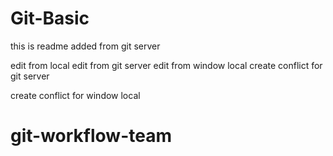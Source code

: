 # Git-Basic

this is readme added from git server

edit from local
edit from git server
edit from window local
create conflict for git server

create conflict for window local
# git-workflow-team

